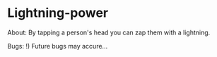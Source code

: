 # Lightning-power

About:
By tapping a person's head you can zap them with a lightning.

Bugs:
  !) Future bugs may accure...
